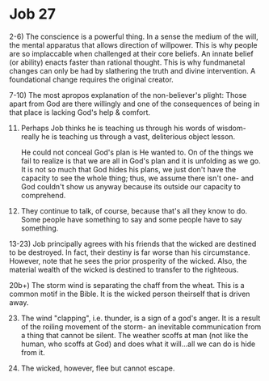 # Job 27


2-6) The conscience is a powerful thing.
     In a sense the medium of the will, the mental apparatus that allows direction of willpower.
     This is why people are so implaccable when challenged at their core beliefs.
     An innate belief (or ability) enacts faster than rational thought.
     This is why fundmanetal changes can only be had by slathering the truth and divine intervention.
     A foundational change requires the original creator.

7-10) The most apropos explanation of the non-believer's plight:
      Those apart from God are there willingly and one of the consequences of being in that place is lacking God's help & comfort.

11) Perhaps Job thinks he is teaching us through his words of wisdom-
    really he is teaching us through a vast, deliterious object lesson.

    He could not conceal God's plan is He wanted to.
    On of the things we fail to realize is that we are all in God's plan and it is unfolding as we go.
    It is not so much that God hides his plans, we just don't have the capacity to see the whole thing;
    thus, we assume there isn't one- and God couldn't show us anyway because its outside our capacity to comprehend.

12) They continue to talk, of course, because that's all they know to do.
    Some people have something to say and some people have to say something.

13-23) Job principally agrees with his friends that the wicked are destined to be destroyed.
       In fact, their destiny is far worse than his circumstance.
       However, note that he sees the prior prosperity of the wicked.
       Also, the material wealth of the wicked is destined to transfer to the righteous.

20b+) The storm wind is separating the chaff from the wheat.
      This is a common motif in the Bible.
      It is the wicked person theirself that is driven away.

23) The wind "clapping", i.e. thunder, is a sign of a god's anger.
    It is a result of the roiling movement of the storm-
    an inevitable communication from a thing that cannot be silent.
    The weather scoffs at man (not like the human, who scoffs at God) and does what it will...all we can do is hide from it.

22) The wicked, however, flee but cannot escape.
